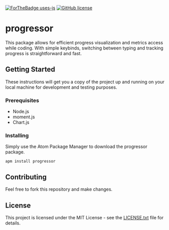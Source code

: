 [![ForTheBadge uses-js](http://ForTheBadge.com/images/badges/uses-js.svg)](http://ForTheBadge.com)
[![GitHub license](https://img.shields.io/github/license/Naereen/StrapDown.js.svg)](https://github.com/Naereen/StrapDown.js/blob/master/LICENSE)
# progressor

This package allows for efficient progress visualization and metrics access while coding. With simple keybinds, switching between typing and tracking progress is straightforward and fast.

## Getting Started

These instructions will get you a copy of the project up and running on your local machine for development and testing purposes. 

### Prerequisites

* Node.js
* moment.js
* Chart.js


### Installing

Simply use the Atom Package Manager to download the progressor package.

```
apm install progressor
```

## Contributing

Feel free to fork this repository and make changes.

## License

This project is licensed under the MIT License - see the [LICENSE.txt](LICENSE.txt) file for details.
